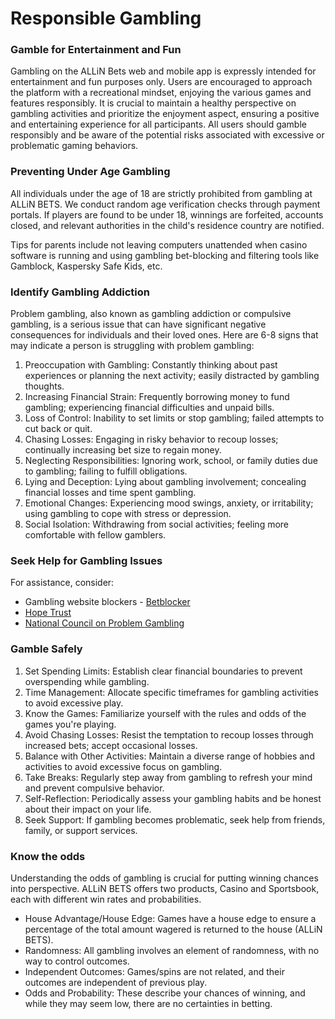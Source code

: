 # Responsible Gambling

### Gamble for Entertainment and Fun <a href="#docs-internal-guid-0f66c4d3-7fff-aab6-21b0-aa183ac0b39b" id="docs-internal-guid-0f66c4d3-7fff-aab6-21b0-aa183ac0b39b"></a>

Gambling on the ALLiN Bets web and mobile app is expressly intended for entertainment and fun purposes only. Users are encouraged to approach the platform with a recreational mindset, enjoying the various games and features responsibly. It is crucial to maintain a healthy perspective on gambling activities and prioritize the enjoyment aspect, ensuring a positive and entertaining experience for all participants. All users should gamble responsibly and be aware of the potential risks associated with excessive or problematic gaming behaviors.

### Preventing Under Age Gambling

All individuals under the age of 18 are strictly prohibited from gambling at ALLiN BETS. We conduct random age verification checks through payment portals. If players are found to be under 18, winnings are forfeited, accounts closed, and relevant authorities in the child's residence country are notified.

Tips for parents include not leaving computers unattended when casino software is running and using gambling bet-blocking and filtering tools like Gamblock, Kaspersky Safe Kids, etc.

### Identify Gambling Addiction

Problem gambling, also known as gambling addiction or compulsive gambling, is a serious issue that can have significant negative consequences for individuals and their loved ones. Here are 6-8 signs that may indicate a person is struggling with problem gambling:

1. Preoccupation with Gambling: Constantly thinking about past experiences or planning the next activity; easily distracted by gambling thoughts.
2. Increasing Financial Strain: Frequently borrowing money to fund gambling; experiencing financial difficulties and unpaid bills.
3. Loss of Control: Inability to set limits or stop gambling; failed attempts to cut back or quit.
4. Chasing Losses: Engaging in risky behavior to recoup losses; continually increasing bet size to regain money.
5. Neglecting Responsibilities: Ignoring work, school, or family duties due to gambling; failing to fulfill obligations.
6. Lying and Deception: Lying about gambling involvement; concealing financial losses and time spent gambling.
7. Emotional Changes: Experiencing mood swings, anxiety, or irritability; using gambling to cope with stress or depression.
8. Social Isolation: Withdrawing from social activities; feeling more comfortable with fellow gamblers.

### Seek Help for Gambling Issues

For assistance, consider:

* Gambling website blockers - [Betblocker](https://betblocker.org/)
* [Hope Trust](https://hopetrustindia.com/)
* [National Council on Problem Gambling](https://www.ncpgambling.org/)

### Gamble Safely

1. Set Spending Limits: Establish clear financial boundaries to prevent overspending while gambling.
2. Time Management: Allocate specific timeframes for gambling activities to avoid excessive play.
3. Know the Games: Familiarize yourself with the rules and odds of the games you're playing.
4. Avoid Chasing Losses: Resist the temptation to recoup losses through increased bets; accept occasional losses.
5. Balance with Other Activities: Maintain a diverse range of hobbies and activities to avoid excessive focus on gambling.
6. Take Breaks: Regularly step away from gambling to refresh your mind and prevent compulsive behavior.
7. Self-Reflection: Periodically assess your gambling habits and be honest about their impact on your life.
8. Seek Support: If gambling becomes problematic, seek help from friends, family, or support services.

### Know the odds

Understanding the odds of gambling is crucial for putting winning chances into perspective. ALLiN BETS offers two products, Casino and Sportsbook, each with different win rates and probabilities.

* House Advantage/House Edge: Games have a house edge to ensure a percentage of the total amount wagered is returned to the house (ALLiN BETS).
* Randomness: All gambling involves an element of randomness, with no way to control outcomes.
* Independent Outcomes: Games/spins are not related, and their outcomes are independent of previous play.
* Odds and Probability: These describe your chances of winning, and while they may seem low, there are no certainties in betting.
